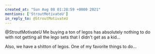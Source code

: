 ```yaml
---
created_at: "Sun Aug 08 01:28:59 +0000 2021"
mentions: ['StroutMotivateU']
in_reply_to: @StroutMotivateU
---
```


@StroutMotivateU Me buying a ton of legos has absolutely nothing to do with not getting all the lego sets that I didn't get as a kid...

Also, we have a shitton of legos. One of my favorite things to do...